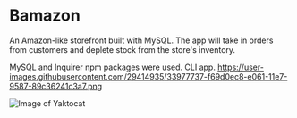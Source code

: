 # Bamazon
An Amazon-like storefront built with MySQL. The app will take in orders from customers and deplete stock from the store's inventory. 

MySQL and Inquirer npm packages were used.
CLI app.
https://user-images.githubusercontent.com/29414935/33977737-f69d0ec8-e061-11e7-9587-89c36241c3a7.png


![Image of Yaktocat](https://user-images.githubusercontent.com/29414935/33977737-f69d0ec8-e061-11e7-9587-89c36241c3a7.png)
